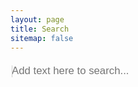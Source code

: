 ```yaml
---
layout: page
title: Search
sitemap: false
---
```


<script src="//ajax.googleapis.com/ajax/libs/jquery/1.10.2/jquery.min.js"></script>
<div class="well" id="searchbox">
  <input style="background-color:transparent;outline:none;height:2rem;width:18rem;color:#CECECE;border-style:none;font-size:120%;" id="search-field" placeholder="Add text here to search..." autofocus/>
  <ul id="results"></ul>
</div>

